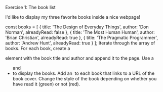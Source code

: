 Exercise 1: The book list

I'd like to display my three favorite books inside a nice webpage!

const books = [
  {
    title: 'The Design of Everyday Things',
    author: 'Don Norman',
    alreadyRead: false
  },
  {
    title: 'The Most Human Human',
    author: 'Brian Christian',
    alreadyRead: true
  },
  {
    title: 'The Pragmatic Programmer',
    author: 'Andrew Hunt',
    alreadyRead: true
  }
];
Iterate through the array of books.
For each book, create a <p> element with the book title and author and append it to the page.
Use a <ul> and <li> to display the books.
Add an <img> to each book that links to a URL of the book cover.
Change the style of the book depending on whether you have read it (green) or not (red).